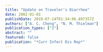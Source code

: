 ```yaml
---
title: "Update on Traveler's Diarrhea"
date: 2002-01-01
publishDate: 2019-07-14T01:34:06.897357Z
authors: ["A. C. Cheng", "N. M. Thielman"]
publication_types: ["2"]
abstract: ""
featured: false
publication: "*Curr Infect Dis Rep*"
---
```


